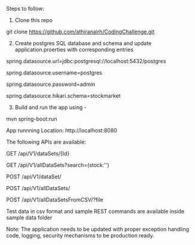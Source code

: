Steps to follow:

1. Clone this repo

git clone https://github.com/athiranairh/CodingChallenge.git




2. Create postgres SQL database and schema and update application.proerties with corresponding entries

spring.datasource.url=jdbc:postgresql://localhost:5432/postgres

spring.datasource.username=postgres

spring.datasource.password=admin

spring.datasource.hikari.schema=stockmarket



3. Build and run the app using -

mvn spring-boot:run



App runnning Location: http://localhost:8080




The following APIs are available:

GET /api/V1/dataSets/{Id}

GET /api/V1/allDataSets?search=(stock:'<searchString>')

POST /api/V1/dataSet/

POST /api/V1/allDataSets/

POST /api/V1/allDataSetsFromCSV/?file




Test data in csv format and sample REST commands are available inside sample data folder




Note: The application needs to be updated with proper exception handling code, logging, security mechanisms to be production ready.
